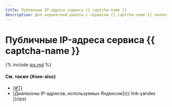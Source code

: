 ```yaml
---
title: Публичные IP-адреса сервиса {{ captcha-name }}
description: Для корректной работы с сервисом {{ captcha-name }} необходимо разрешить доступ к определенным IP-адресам.
---
```


# Публичные IP-адреса сервиса {{ captcha-name }}

{% include [ips.md](../../_includes/smartcaptcha-ips.md) %}

#### См. также {#see-also}

* [{#T}](../../vpc/concepts/ips.md)
* [Диапазоны IP-адресов, используемых Яндексом]({{ link-yandex }}/ips)
